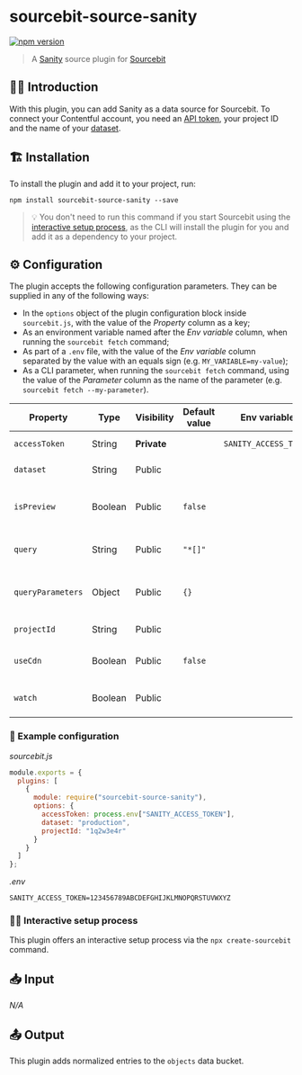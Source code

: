 # sourcebit-source-sanity

[![npm version](https://badge.fury.io/js/sourcebit-source-sanity.svg)](https://badge.fury.io/js/sourcebit-source-sanity)

> A [Sanity](https://www.sanity.io) source plugin for [Sourcebit](https://github.com/stackbithq/sourcebit)

## 👩‍🏫 Introduction

With this plugin, you can add Sanity as a data source for Sourcebit. To connect your Contentful account, you need an [API token](https://www.sanity.io/docs/http-auth), your project ID and the name of your [dataset](https://www.sanity.io/docs/datasets).

## 🏗 Installation

To install the plugin and add it to your project, run:

```
npm install sourcebit-source-sanity --save
```

> 💡 You don't need to run this command if you start Sourcebit using the [interactive setup process](#%EF%B8%8F-interactive-setup-process), as the CLI will install the plugin for you and add it as a dependency to your project.

## ⚙️ Configuration

The plugin accepts the following configuration parameters. They can be supplied in any of the following ways:

- In the `options` object of the plugin configuration block inside `sourcebit.js`, with the value of the _Property_ column as a key;
- As an environment variable named after the _Env variable_ column, when running the `sourcebit fetch` command;
- As part of a `.env` file, with the value of the _Env variable_ column separated by the value with an equals sign (e.g. `MY_VARIABLE=my-value`);
- As a CLI parameter, when running the `sourcebit fetch` command, using the value of the _Parameter_ column as the name of the parameter (e.g. `sourcebit fetch --my-parameter`).

| Property          | Type    | Visibility  | Default value | Env variable          | Parameter | Description                                                            |
| ----------------- | ------- | ----------- | ------------- | --------------------- | --------- | ---------------------------------------------------------------------- |
| `accessToken`     | String  | **Private** |               | `SANITY_ACCESS_TOKEN` |           | The Sanity API token.                                                  |
| `dataset`         | String  | Public      |               |                       |           | The name of the [dataset](https://www.sanity.io/docs/datasets).        |
| `isPreview`       | Boolean | Public      | `false`       |                       |           | Whether to include draft/unpublished entries.                          |
| `query`           | String  | Public      | `"*[]"`       |                       |           | The query to pass to the Sanity API.                                   |
| `queryParameters` | Object  | Public      | `{}`          |                       |           | The query parameters to pass to the Sanity API.                        |
| `projectId`       | String  | Public      |               |                       |           | The ID of the Sanity project.                                          |
| `useCdn`          | Boolean | Public      | `false`       |                       |           | Whether to use the [Data API CDN](https://www.sanity.io/docs/api-cdn). |
| `watch`           | Boolean | Public      |               |                       | `watch`   | Whether to poll Contentful for content changes.                        |

### 👀 Example configuration

_sourcebit.js_

```js
module.exports = {
  plugins: [
    {
      module: require("sourcebit-source-sanity"),
      options: {
        accessToken: process.env["SANITY_ACCESS_TOKEN"],
        dataset: "production",
        projectId: "1q2w3e4r"
      }
    }
  ]
};
```

_.env_

```
SANITY_ACCESS_TOKEN=123456789ABCDEFGHIJKLMNOPQRSTUVWXYZ
```

### 🧞‍♂️ Interactive setup process

This plugin offers an interactive setup process via the `npx create-sourcebit` command.

## 📥 Input

_N/A_

## 📤 Output

This plugin adds normalized entries to the `objects` data bucket.
